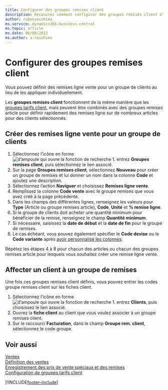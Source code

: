 ```yaml
---
title: Configurer des groupes remises client
description: Découvrez comment configurer des groupes remises client et créer des remises ligne vente pour ces groupes.
author: rubenseishima
ms.service: dynamics365-business-central
ms.topic: article
ms.date: 06/08/2022
ms.author: a-reishima
---
```

# <a name="set-up-customer-discount-groups" />Configurer des groupes remises client

Vous pouvez définir des remises ligne vente pour un groupe de clients au lieu de les appliquer individuellement.

Les **groupes remises client** fonctionnent de la même manière que les [groupes tarifs client](sales-how-to-set-up-customer-price-groups.md), mais peuvent être combinés avec des groupes remises article pour définir rapidement des remises ligne sur de nombreux articles pour des clients sélectionnés.

## <a name="create-sales-line-discounts-for-a-customer-group" />Créer des remises ligne vente pour un groupe de clients

1. Sélectionnez l’icône en forme ![d’ampoule qui ouvre la fonction de recherche 1.](media/ui-search/search_small.png "Dites-moi ce que vous voulez faire") entrez **Groupes remises client**, puis sélectionnez le lien associé.
2. Sur la page **Groupes remises client**, sélectionnez **Nouveau** pour créer un groupe de remises et lui donner un nom dans la colonne **Code** et ajoutez une description.
3. Sélectionnez l’action **Naviguer** et choisissez **Remises ligne vente**.
4. Remplissez la colonne **Code vente** avec le groupe remises que vous avez créé à la page précédente.
5. Dans les champs des différentes lignes, renseignez les valeurs pour **Type** (Article ou groupe remises article), **Code**, **Unité** et **% remise ligne**.
6. Si le groupe de clients doit acheter une quantité minimum pour bénéficier de la remise, renseignez le champ **Quantité minimum**.
7. Si nécessaire, saisissez la **date de début** et la **date de fin** pour le groupe de remises.
8. Le cas échéant, vous pouvez également spécifier le **Code devise** ou le **Code variante** après [avoir personnalisé les colonnes](ui-personalization-user.md).

Répétez les étapes 4 à 8 pour chacun des articles ou chacun des groupes remises article pour lesquels vous souhaitez créer une remise ligne vente.

## <a name="assign-a-customer-to-a-discount-group" />Affecter un client à un groupe de remises

Une fois ces groupes remises client définis, vous pouvez entrer les codes groupe remises client sur les fiches client.

1. Sélectionnez l’icône en forme ![d’ampoule qui ouvre la fonction de recherche 1.](media/ui-search/search_small.png "Dites-moi ce que vous voulez faire") entrez **Clients**, puis choisissez le lien associé.
2. Ouvrez la **fiche client** au client que vous voulez associer à un groupe remises client.
3. Sur le raccourci **Facturation**, dans le champ **Groupe rem. client**, sélectionnez le code groupe.

## <a name="see-also" />Voir aussi

[Ventes](sales-manage-sales.md)  
[Définition des ventes](sales-setup-sales.md)  
[Enregistrement des prix de vente spéciaux et des remises](sales-how-record-sales-price-discount-payment-agreements.md)  
[Configuration de groupes tarifs client](sales-how-to-set-up-customer-price-groups.md)  

[!INCLUDE[footer-include](includes/footer-banner.md)]
